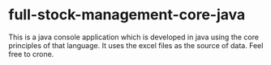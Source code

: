 # full-stock-management-core-java

This is a java console application which is developed in java using the core principles of that language.
It uses the excel files as the source of data.
Feel free to crone.
